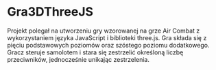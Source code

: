 # Gra3DThreeJS
Projekt polegał na utworzeniu gry wzorowanej na grze Air Combat z wykorzystaniem języka JavaScript i biblioteki three.js. Gra składa się z pięciu podstawowych poziomów oraz szóstego poziomu dodatkowego. Gracz steruje samolotem i stara się zestrzelić określoną liczbę przeciwników, jednocześnie unikając zestrzelenia.
